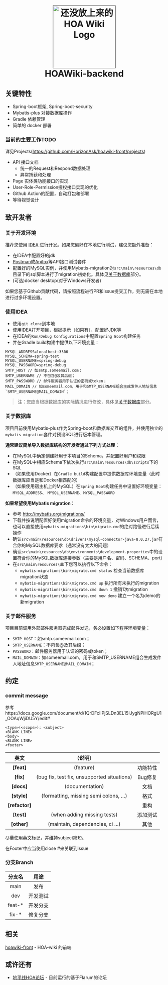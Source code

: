 <h1 style="text-align: center;">
  <br>
  <a href="">
<img src="" alt="还没放上来的HOA Wiki Logo" width="200">
</a>
  <br>
  HOAWiki-backend
  <br>
</h1>

## 关键特性

- Spring-boot框架, Spring-boot-security
- Mybatis-plus 对接数据库操作
- Gradle 依赖管理
- 简单的 docker 部署

### 当前的主要工作TODO

详见Projects(https://github.com/HorizonAsk/hoawiki-front/projects)

- API 接口文档
    - 统一的Request和Respond数据处理
    - 异常捕获和处理
- Page 实体类功能接口的实现
- User-Role-Permission授权接口实现的优化
- Github Action的配置，自动打包和部署
- 等待视觉设计

## 致开发者

### 关于开发环境

推荐您使用 [IDEA](https://www.jetbrains.com/zh-cn/idea/ ) 进行开发。如果您偏好在本地进行测试，建议您额外准备：

- 在IDEA中配置好的jdk
- [Postman](https://www.postman.com/downloads/ )或[Apifox](https://www.apifox.cn/ )等API接口测试套件
- 配置好的MySQL实例，并使用Mybatis-migration对`src\main\resources\db`目录下的sql脚本进行了migration初始化。具体见[关于数据库](#关于数据库)部分。
- (可选)docker desktop(对于Windows开发者)

如果您基于Github贡献代码，请按照流程进行PR和issue提交工作，则无需在本地进行过多环境设置。

### 使用IDEA

- 使用`git clone`到本地
- 使用IDEA打开项目，根据提示（如果有），配置好JDK等
- 在IDEA的`Run/Debug Configurations`中配置`Spring Boot`构建任务
- 并在Gradle build构建中提供以下环境变量：

```
MYSQL_ADDRESS=localhost:3306
MYSQL_SCHEMA=spring-test
MYSQL_USERNAME=spring-debug
MYSQL_PASSWORD=spring-debug
SMTP_HOST // 如smtp.someemail.com；
SMTP_USERNAME // 不包含@及其后缀；
SMTP_PASSWORD // 邮件服务器用于认证的密码或token；
MAIL_DOMAIN // 如someemail.com，用于和SMTP_USERNAME组合生成发件人地址信息`SMTP_USERNAME@MAIL_DOMAIN`；

```

> 注：您应当根据数据库的实际情况进行修改，具体见[关于数据库](#关于数据库)部分。

### 关于数据库

项目目前使用Mybatis-plus作为Spring-boot和数据库交互的组件，并使用独立的`mybatis-migration`套件对预设SQL进行版本管理。

**通常建议简单导入数据库结构的开发者通过下列方式处理：**

- 在MySQL中确定创建好用于本项目的Schema，并配置好用户和权限
- 在MySQL中相应Schema下依次执行`src\main\resources\db\scripts`下的SQL
- （如果使用Docker）在`Gradle build`构建配置中提供数据库环境变量（此时数据库应当是和Docker相匹配的）
- （如果使用宿主机上的MySQL）在`Spring Boot`构建任务中设置好环境变量：`MYSQL_ADDRESS`、 `MYSQL_USERNAME`、`MYSQL_PASSWORD`

**如果希望使用Mybatis migration：**

- 参考 http://mybatis.org/migrations/
- 下载并按说明配置好使用migration命令的环境变量，对Windows用户而言，也可以直接使用`mybatis-migrations\bin\migrate.cmd`的绝对路径进行后续操作
- 确认`src\main\resources\db\drivers\mysql-connector-java-8.0.27.jar`符合你的MySQL数据库要求（通常没有太大的问题）
- 确认`src\main\resources\db\environments\development.properties`中的设置符合你的MySQL数据库连接参数（主要是用户名、密码、SCHEMA、port）
- 在`src\main\resources\db`下您可以执行以下命令：
    - `mybatis-migrations\bin\migrate.cmd status` 检查当前数据库migration状态
    - `mybatis-migrations\bin\migrate.cmd up` 执行所有未执行的migration
    - `mybatis-migrations\bin\migrate.cmd down 1` 撤销1次migration
    - `mybatis-migrations\bin\migrate.cmd new demo` 建立一个名为demo的新migration

### 关于邮件服务
项目目前调用外部邮件服务器完成邮件发送，务必设置如下程序环境变量：
- `SMTP_HOST`：如smtp.someemail.com；
- `SMTP_USERNAME`：不包含@及其后缀；
- `PASSWORD`：邮件服务器用于认证的密码或token；
- `MAIL_DOMAIN`：如someemail.com，用于和SMTP_USERNAME组合生成发件人地址信息`SMTP_USERNAME@MAIL_DOMAIN`；

## 约定

<span id="约定"></span>

### commit message

参考https://docs.google.com/document/d/1QrDFcIiPjSLDn3EL15IJygNPiHORgU1_OOAqWjiDU5Y/edit#

```
<type>(<scope>): <subject>
<BLANK LINE>
<body>
<BLANK LINE>
<footer>
```

|       英文       |                    （说明）                     |       |
|:--------------:|:-------------------------------------------:|:-----:|
|   **[feat]**   |                  (feature)                  | 功能特性  |
|   **[fix]**    | (bug fix, test fix, unsupported situations) | Bug修复 |
|   **[docs]**   |               (documentation)               |  文档   |
|  **[style]**   |    (formatting, missing semi colons, …)     |  格式   |
| **[refactor]** |                                             |  重构   |
|   **[test]**   |         (when adding missing tests)         | 添加测试  |
|  **[other]**   |       (maintain, dependencies, ci …)        |  其他   |

尽量使用英文标记，并维持subject简短。

在Footer中应当使用close #<issue number>来关联到issue

### 分支Branch

|  分支名   |  用途  |
|:------:|:----:|
|  main  |  发布  |
|  dev   | 开发测试 |
| feat-* | 开发分支 |
| fix-*  | 修复分支 |

## 相关

[hoawiki-front](https://github.com/HorizonAsk/hoawiki-front) - HOA-wiki 的前端

## 或许还有

- [地平线HOA论坛](https://horizonask.top/) - 目前运行的基于Flarum的论坛